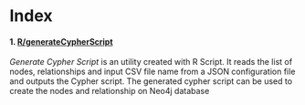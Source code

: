 # Index

#### 1. [R/generateCypherScript](https://github.com/srini-t10/Utility/tree/master/R/generateCypherScript)

*Generate Cypher Script* is an utility created with R Script. It reads the list of nodes, relationships and input CSV file name from a JSON configuration file and outputs the Cypher script. The generated cypher script can be used to create the nodes and relationship on Neo4j database


